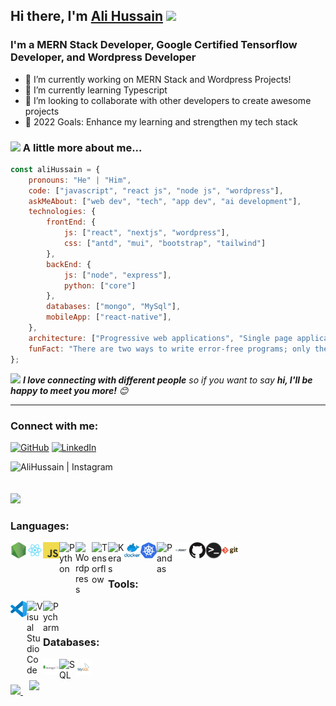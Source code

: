 ## Hi there, I'm [Ali Hussain][website] ![](https://github.com/egonelbre/gophers/blob/master/animation/2bit-sprite/run.gif)

### I'm a MERN Stack Developer, Google Certified Tensorflow Developer, and Wordpress Developer
- 🔭 I’m currently working on MERN Stack and Wordpress Projects!
- 🌱 I’m currently learning Typescript
- 👯 I’m looking to collaborate with other developers to create awesome projects
- 🥅 2022 Goals: Enhance my learning and strengthen my tech stack

### <img src="https://media.giphy.com/media/VgCDAzcKvsR6OM0uWg/giphy.gif" width="50"> A little more about me...  

```javascript
const aliHussain = {
    pronouns: "He" | "Him",
    code: ["javascript", "react js", "node js", "wordpress"],
    askMeAbout: ["web dev", "tech", "app dev", "ai development"],
    technologies: {
        frontEnd: {
            js: ["react", "nextjs", "wordpress"],
            css: ["antd", "mui", "bootstrap", "tailwind"]
        },
        backEnd: {
            js: ["node", "express"],
            python: ["core"]
        },
        databases: ["mongo", "MySql"],
        mobileApp: ["react-native"],
    },
    architecture: ["Progressive web applications", "Single page applications", "Ai applications"],
    funFact: "There are two ways to write error-free programs; only the third one works"
};
```

<img src="https://media.giphy.com/media/LnQjpWaON8nhr21vNW/giphy.gif" width="60"> <em><b>I love connecting with different people</b> so if you want to say <b>hi, I'll be happy to meet you more!</b> 😊</em>

---
### Connect with me:
<a title="Github" href="https://github.com/ali2527"><img src="https://img.shields.io/github/followers/ali2527.svg?label=GitHub&style=social" alt="GitHub"></a>
<a title="LinkedIn" href="https://www.linkedin.com/in/ali2527/"><img src="https://img.shields.io/badge/LinkedIn--_.svg?style=social&logo=linkedin" alt="LinkedIn"></a>

[<img align="left" alt="AliHussain | Instagram" src="[https://img.shields.io/badge/instagram-%23E4405F.svg?&style=for-the-badge&logo=instagram&logoColor=white](https://www.instagram.com/ali_talha2527/)" />][instagram]
<br />
<br />
<br />
![](https://github.com/egonelbre/gophers/blob/master/.thumb/animation/2bit-sprite/demo.gif)
<br />

### Languages:

<img title="NodeJS" align="left" alt="Node JS" width="26px" src="https://raw.githubusercontent.com/github/explore/80688e429a7d4ef2fca1e82350fe8e3517d3494d/topics/nodejs/nodejs.png" />
<img title="ReactJS" align="left" alt="React JS" width="26px" src="https://raw.githubusercontent.com/github/explore/80688e429a7d4ef2fca1e82350fe8e3517d3494d/topics/react/react.png" />
<img title="Javascript" align="left" alt="JavaScript" width="26px" src="https://raw.githubusercontent.com/github/explore/80688e429a7d4ef2fca1e82350fe8e3517d3494d/topics/javascript/javascript.png" />
<img title="Pyhton" align="left" alt="Python" width="26px" src="https://avatars.githubusercontent.com/u/1525981?s=200&v=4" />
<img title="Wordpress" align="left" alt="Wordpress" width="26px" src="https://avatars.githubusercontent.com/u/276006?s=200&v=4" />
<img title="Tensorflow" align="left" alt="Tensorflow" width="26px" src="https://avatars.githubusercontent.com/u/15658638?s=200&v=4" />
<img title="Keras" align="left" alt="Keras" width="26px" src="https://avatars.githubusercontent.com/u/34455048?s=200&v=4" />
<img title="Docker" align="left" alt="Docker" width="26px" src="https://raw.githubusercontent.com/github/explore/80688e429a7d4ef2fca1e82350fe8e3517d3494d/topics/docker/docker.png" />
<img title="Kubernetes" align="left" alt="Kubernetes" width="26px" src="https://raw.githubusercontent.com/github/explore/01ea2a586e5da744792d0ccfce2f68b861f29301/topics/kubernetes/kubernetes.png" />

<img title="Pandas" align="left" alt="Pandas" width="26px" src="https://avatars.githubusercontent.com/u/21206976?s=200&v=4" />

<img title="JQuery" align="left" alt="JQuery" width="26px" src="https://raw.githubusercontent.com/github/explore/80688e429a7d4ef2fca1e82350fe8e3517d3494d/topics/jquery/jquery.png" />
<img title="Github" align="left" alt="GitHub" width="26px" src="https://raw.githubusercontent.com/github/explore/78df643247d429f6cc873026c0622819ad797942/topics/github/github.png" />
<img title="HTML5" align="left" alt="HTML5" width="26px" src="https://raw.githubusercontent.com/github/explore/80688e429a7d4ef2fca1e82350fe8e3517d3494d/topics/terminal/terminal.png" />
<img title="Git" align="left" alt="Git" width="26px" src="https://raw.githubusercontent.com/github/explore/80688e429a7d4ef2fca1e82350fe8e3517d3494d/topics/git/git.png" />

<br />
<br />

### Tools:

<img title="Visual Studio Code" align="left" alt="Visual Studio Code" width="26px" src="https://raw.githubusercontent.com/github/explore/80688e429a7d4ef2fca1e82350fe8e3517d3494d/topics/visual-studio-code/visual-studio-code.png" />
<img title="Android Studio" align="left" alt="Visual Studio Code" width="26px" src="https://2.bp.blogspot.com/-tzm1twY_ENM/XlCRuI0ZkRI/AAAAAAAAOso/BmNOUANXWxwc5vwslNw3WpjrDlgs9PuwQCLcBGAsYHQ/s1600/pasted%2Bimage%2B0.png" />
<img title="Pycharm" align="left" alt="Pycharm" width="26px" src="[https://2.bp.blogspot.com/-tzm1twY_ENM/XlCRuI0ZkRI/AAAAAAAAOso/BmNOUANXWxwc5vwslNw3WpjrDlgs9PuwQCLcBGAsYHQ/s1600/pasted%2Bimage%2B0.png](http://assets.stickpng.com/thumbs/58481537cef1014c0b5e4968.png)" />

<br />
<br />

### Databases:

<img title="MongoDB" align="left" alt="MongoDB" width="26px" src="https://raw.githubusercontent.com/github/explore/80688e429a7d4ef2fca1e82350fe8e3517d3494d/topics/mongodb/mongodb.png" />
<img title="MSSQL" align="left" alt="SQL" width="26px" src="https://iconape.com/wp-content/files/jy/81002/svg/microsoft-sql-server.svg" />
<img title="MySQL" align="left" alt="MySQL" width="26px" src="https://raw.githubusercontent.com/github/explore/80688e429a7d4ef2fca1e82350fe8e3517d3494d/topics/mysql/mysql.png" />

<br />
<br />

<a href="https://github.com/Shaxadhere">
  <img height="180em" style="max-width:45%;" src="https://github-readme-stats.vercel.app/api?username=Shaxadhere&theme=buefy&show_icons=true" />
  <img height="180em" style="max-width:45%;margin: 0 0 7px 10px;" src="https://github-readme-stats.vercel.app/api/top-langs/?username=Shaxadhere&theme=buefy&layout=compact&hide=html,css,hack,ags%20script" />
</a>

[website]: https://www.google.com/
[twitter]: https://www.google.com/
[instagram]: https://www.google.com/
